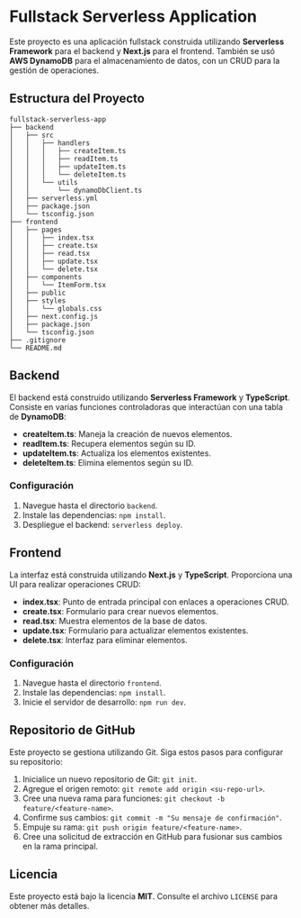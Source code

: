 # Fullstack Serverless Application

Este proyecto es una aplicación fullstack construida utilizando **Serverless Framework** para el backend y **Next.js** para el frontend. También se usó **AWS DynamoDB** para el almacenamiento de datos, con un CRUD para la gestión de operaciones.

## Estructura del Proyecto

```
fullstack-serverless-app
├── backend
│   ├── src
│   │   ├── handlers
│   │   │   ├── createItem.ts
│   │   │   ├── readItem.ts
│   │   │   ├── updateItem.ts
│   │   │   └── deleteItem.ts
│   │   └── utils
│   │       └── dynamoDbClient.ts
│   ├── serverless.yml
│   ├── package.json
│   └── tsconfig.json
├── frontend
│   ├── pages
│   │   ├── index.tsx
│   │   ├── create.tsx
│   │   ├── read.tsx
│   │   ├── update.tsx
│   │   └── delete.tsx
│   ├── components
│   │   └── ItemForm.tsx
│   ├── public
│   ├── styles
│   │   └── globals.css
│   ├── next.config.js
│   ├── package.json
│   └── tsconfig.json
├── .gitignore
└── README.md
```

## Backend

El backend está construido utilizando **Serverless Framework** y **TypeScript**. Consiste en varias funciones controladoras que interactúan con una tabla de **DynamoDB**:

- **createItem.ts**: Maneja la creación de nuevos elementos.
- **readItem.ts**: Recupera elementos según su ID.
- **updateItem.ts**: Actualiza los elementos existentes.
- **deleteItem.ts**: Elimina elementos según su ID.

### Configuración

1. Navegue hasta el directorio `backend`.
2. Instale las dependencias: `npm install`.
3. Despliegue el backend: `serverless deploy`.

## Frontend

La interfaz está construida utilizando **Next.js** y **TypeScript**. Proporciona una UI para realizar operaciones CRUD:

- **index.tsx**: Punto de entrada principal con enlaces a operaciones CRUD.
- **create.tsx**: Formulario para crear nuevos elementos.
- **read.tsx**: Muestra elementos de la base de datos.
- **update.tsx**: Formulario para actualizar elementos existentes.
- **delete.tsx**: Interfaz para eliminar elementos.

### Configuración

1. Navegue hasta el directorio `frontend`.
2. Instale las dependencias: `npm install`.
3. Inicie el servidor de desarrollo: `npm run dev`.

## Repositorio de GitHub

Este proyecto se gestiona utilizando Git. Siga estos pasos para configurar su repositorio:

1. Inicialice un nuevo repositorio de Git: `git init`.
2. Agregue el origen remoto: `git remote add origin <su-repo-url>`.
3. Cree una nueva rama para funciones: `git checkout -b feature/<feature-name>`.
4. Confirme sus cambios: `git commit -m "Su mensaje de confirmación"`.
5. Empuje su rama: `git push origin feature/<feature-name>`.
6. Cree una solicitud de extracción en GitHub para fusionar sus cambios en la rama principal.

## Licencia

Este proyecto está bajo la licencia **MIT**. Consulte el archivo `LICENSE` para obtener más detalles.

